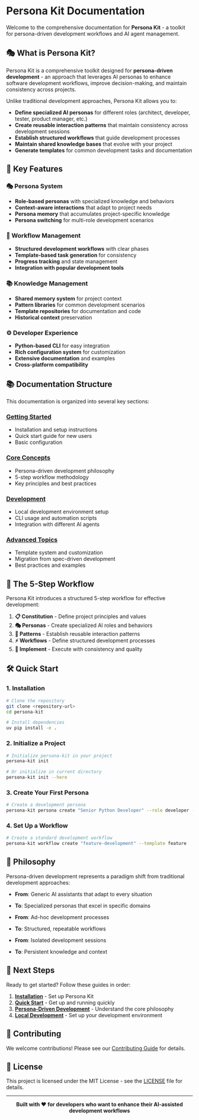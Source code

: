 # Persona Kit Documentation

Welcome to the comprehensive documentation for **Persona Kit** - a toolkit for persona-driven development workflows and AI agent management.

## 🎭 What is Persona Kit?

Persona Kit is a comprehensive toolkit designed for **persona-driven development** - an approach that leverages AI personas to enhance software development workflows, improve decision-making, and maintain consistency across projects.

Unlike traditional development approaches, Persona Kit allows you to:

- **Define specialized AI personas** for different roles (architect, developer, tester, product manager, etc.)
- **Create reusable interaction patterns** that maintain consistency across development sessions
- **Establish structured workflows** that guide development processes
- **Maintain shared knowledge bases** that evolve with your project
- **Generate templates** for common development tasks and documentation

## 🚀 Key Features

### 🎭 Persona System
- **Role-based personas** with specialized knowledge and behaviors
- **Context-aware interactions** that adapt to project needs
- **Persona memory** that accumulates project-specific knowledge
- **Persona switching** for multi-role development scenarios

### 🔄 Workflow Management
- **Structured development workflows** with clear phases
- **Template-based task generation** for consistency
- **Progress tracking** and state management
- **Integration with popular development tools**

### 📚 Knowledge Management
- **Shared memory system** for project context
- **Pattern libraries** for common development scenarios
- **Template repositories** for documentation and code
- **Historical context** preservation

### ⚙️ Developer Experience
- **Python-based CLI** for easy integration
- **Rich configuration system** for customization
- **Extensive documentation** and examples
- **Cross-platform compatibility**

## 📚 Documentation Structure

This documentation is organized into several key sections:

### [Getting Started](./installation.md)
- Installation and setup instructions
- Quick start guide for new users
- Basic configuration

### [Core Concepts](./persona-driven.md)
- Persona-driven development philosophy
- 5-step workflow methodology
- Key principles and best practices

### [Development](./local-development.md)
- Local development environment setup
- CLI usage and automation scripts
- Integration with different AI agents

### [Advanced Topics](./workflow-guide.md)
- Template system and customization
- Migration from spec-driven development
- Best practices and examples

## 🎯 The 5-Step Workflow

Persona Kit introduces a structured 5-step workflow for effective development:

1. **📋 Constitution** - Define project principles and values
2. **🎭 Personas** - Create specialized AI roles and behaviors
3. **🔄 Patterns** - Establish reusable interaction patterns
4. **⚡ Workflows** - Define structured development processes
5. **🚀 Implement** - Execute with consistency and quality

## 🛠️ Quick Start

### 1. Installation

```bash
# Clone the repository
git clone <repository-url>
cd persona-kit

# Install dependencies
uv pip install -e .
```

### 2. Initialize a Project

```bash
# Initialize persona-kit in your project
persona-kit init

# Or initialize in current directory
persona-kit init --here
```

### 3. Create Your First Persona

```bash
# Create a development persona
persona-kit persona create "Senior Python Developer" --role developer --expertise python,architecture,testing
```

### 4. Set Up a Workflow

```bash
# Create a standard development workflow
persona-kit workflow create "feature-development" --template feature
```

## 🌟 Philosophy

Persona-driven development represents a paradigm shift from traditional development approaches:

- **From**: Generic AI assistants that adapt to every situation
- **To**: Specialized personas that excel in specific domains

- **From**: Ad-hoc development processes
- **To**: Structured, repeatable workflows

- **From**: Isolated development sessions
- **To**: Persistent knowledge and context

## 📖 Next Steps

Ready to get started? Follow these guides in order:

1. **[Installation](./installation.md)** - Set up Persona Kit
2. **[Quick Start](./quickstart.md)** - Get up and running quickly
3. **[Persona-Driven Development](./persona-driven.md)** - Understand the core philosophy
4. **[Local Development](./local-development.md)** - Set up your development environment

## 🤝 Contributing

We welcome contributions! Please see our [Contributing Guide](../../CONTRIBUTING.md) for details.

## 📄 License

This project is licensed under the MIT License - see the [LICENSE](../../LICENSE) file for details.

---

<div align="center">
    <p><strong>Built with ❤️ for developers who want to enhance their AI-assisted development workflows</strong></p>
</div>